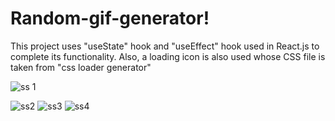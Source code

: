 # Random-gif-generator!
This project uses "useState" hook and "useEffect" hook used in React.js to complete its functionality. Also, a loading icon is also used whose CSS file is taken from "css loader generator"

![ss 1](https://github.com/alwaysAnsh/Random-gif-generator/assets/121539688/1d8e4400-e14a-4938-83ad-c737d5bb8e77)


![ss2](https://github.com/alwaysAnsh/Random-gif-generator/assets/121539688/ec108d98-3de8-4cd2-afd1-af3851369e18)
![ss3](https://github.com/alwaysAnsh/Random-gif-generator/assets/121539688/36a824bf-816a-4df2-8e51-9d1b99dda703)
![ss4](https://github.com/alwaysAnsh/Random-gif-generator/assets/121539688/eb40f1b0-83db-40c9-a769-af0a82d563b6)
